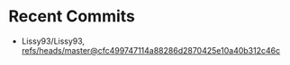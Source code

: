 # Recent Commits

<!-- START gadpp -->
- Lissy93/Lissy93, [refs/heads/master@cfc499747114a88286d2870425e10a40b312c46c](https://github.com/Lissy93/Lissy93/commit/cfc499747114a88286d2870425e10a40b312c46c)
